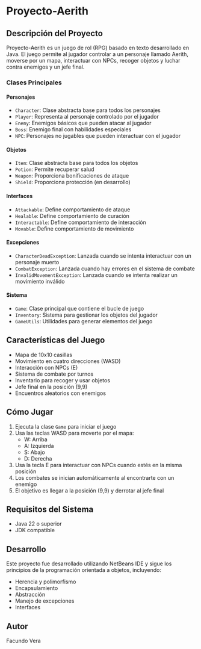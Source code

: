 # Proyecto-Aerith

## Descripción del Proyecto
Proyecto-Aerith es un juego de rol (RPG) basado en texto desarrollado en Java. El juego permite al jugador controlar a un personaje llamado Aerith, moverse por un mapa, interactuar con NPCs, recoger objetos y luchar contra enemigos y un jefe final.

### Clases Principales

#### Personajes
- `Character`: Clase abstracta base para todos los personajes
- `Player`: Representa al personaje controlado por el jugador
- `Enemy`: Enemigos básicos que pueden atacar al jugador
- `Boss`: Enemigo final con habilidades especiales
- `NPC`: Personajes no jugables que pueden interactuar con el jugador

#### Objetos
- `Item`: Clase abstracta base para todos los objetos
- `Potion`: Permite recuperar salud
- `Weapon`: Proporciona bonificaciones de ataque
- `Shield`: Proporciona protección (en desarrollo)

#### Interfaces
- `Attackable`: Define comportamiento de ataque
- `Healable`: Define comportamiento de curación
- `Interactable`: Define comportamiento de interacción
- `Movable`: Define comportamiento de movimiento

#### Excepciones
- `CharacterDeadException`: Lanzada cuando se intenta interactuar con un personaje muerto
- `CombatException`: Lanzada cuando hay errores en el sistema de combate
- `InvalidMovementException`: Lanzada cuando se intenta realizar un movimiento inválido

#### Sistema
- `Game`: Clase principal que contiene el bucle de juego
- `Inventory`: Sistema para gestionar los objetos del jugador
- `GameUtils`: Utilidades para generar elementos del juego

## Características del Juego
- Mapa de 10x10 casillas
- Movimiento en cuatro direcciones (WASD)
- Interacción con NPCs (E)
- Sistema de combate por turnos
- Inventario para recoger y usar objetos
- Jefe final en la posición (9,9)
- Encuentros aleatorios con enemigos

## Cómo Jugar
1. Ejecuta la clase `Game` para iniciar el juego
2. Usa las teclas WASD para moverte por el mapa:
   - W: Arriba
   - A: Izquierda
   - S: Abajo
   - D: Derecha
3. Usa la tecla E para interactuar con NPCs cuando estés en la misma posición
4. Los combates se inician automáticamente al encontrarte con un enemigo
5. El objetivo es llegar a la posición (9,9) y derrotar al jefe final

## Requisitos del Sistema
- Java 22 o superior
- JDK compatible

## Desarrollo
Este proyecto fue desarrollado utilizando NetBeans IDE y sigue los principios de la programación orientada a objetos, incluyendo:
- Herencia y polimorfismo
- Encapsulamiento
- Abstracción
- Manejo de excepciones
- Interfaces

## Autor
Facundo Vera
